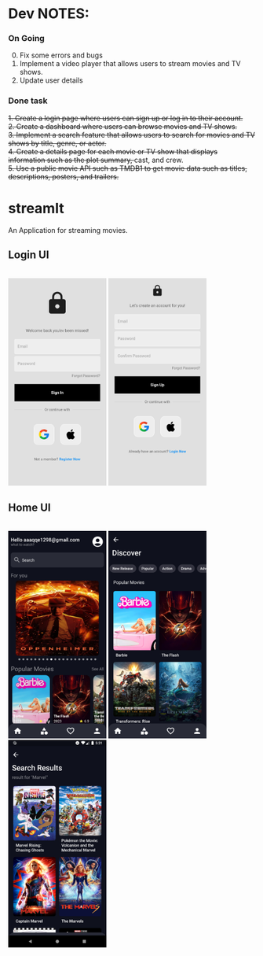 # Dev NOTES:

### On Going

0. Fix some errors and bugs
1. Implement a video player that allows users to stream movies and TV shows.
2. Update user details

### Done task

<s>1. Create a login page where users can sign up or log in to their account.</s><br>
<s>2. Create a dashboard where users can browse movies and TV shows.</s><br>
<s>3. Implement a search feature that allows users to search for movies and TV shows by title, genre, or actor.</s><br>
<s>4. Create a details page for each movie or TV show that displays information such as the plot summary, </s>cast, and crew.<br>
<s>5. Use a public movie API such as TMDB1 to get movie data such as titles, descriptions, posters, and trailers.</s><br>

# streamlt

An Application for streaming movies.

<div>
  <div>
    <h2>Login UI</h2>
    <br>
    <img src="lib/images/app_image/login_ui.png" width="200" />
    <img src="lib/images/app_image/register_ui.png" width="200" />
  </div>
</div>
<div>
  <div>
    <h2>Home UI</h2>
    <br>
    <img src="lib/images/app_image/home_ui.png" width="200" />
    <img src="lib/images/app_image/discover_ui.png" width="200" />
    <img src="lib/images/app_image/search_ui.png" width="200" />
  </div>
</div>
